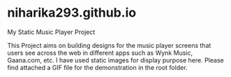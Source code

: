 # niharika293.github.io
My Static Music Player Project

This Project aims on building designs for the music player screens that users see across the web in different apps such as Wynk Music, Gaana.com, etc. 
I have used static images for display purpose here. 
Please find attached a GIF file for the demonstration in the root folder. 
